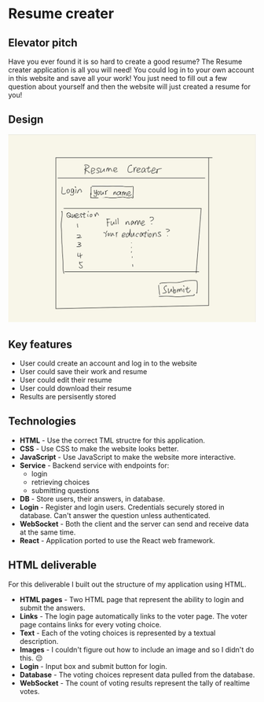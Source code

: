 # Resume creater

## Elevator pitch

Have you ever found it is so hard to create a good resume? The Resume creater application is all you will need! You could log in to your own account in this website and save all your work! You just need to fill out a few question about yourself and then the website will just created a resume for you!

## Design

![Resume creater diagram](Resume-frame.jpg)

## Key features

- User could create an account and log in to the website
- User could save their work and resume
- User could edit their resume
- User could download their resume
- Results are persisently stored

## Technologies

- **HTML** - Use the correct TML structre for this application.
- **CSS** - Use CSS to make the website looks better.
- **JavaScript** - Use JavaScript to make the website more interactive.
- **Service** - Backend service with endpoints for:
  - login
  - retrieving choices
  - submitting questions
- **DB** - Store users, their answers, in database.
- **Login** - Register and login users. Credentials securely stored in database. Can't answer the question unless authenticated.
- **WebSocket** - Both the client and the server can send and receive data at the same time.
- **React** - Application ported to use the React web framework.

## HTML deliverable

For this deliverable I built out the structure of my application using HTML.

- **HTML pages** - Two HTML page that represent the ability to login and submit the answers.
- **Links** - The login page automatically links to the voter page. The voter page contains links for every voting choice.
- **Text** - Each of the voting choices is represented by a textual description.
- **Images** - I couldn't figure out how to include an image and so I didn't do this. 😔
- **Login** - Input box and submit button for login.
- **Database** - The voting choices represent data pulled from the database.
- **WebSocket** - The count of voting results represent the tally of realtime votes.
